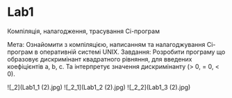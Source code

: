 # Lab1
Компіляція, налагодження, трасування Сі-програм

Мета: Ознайомити з компіляцією, написанням та нала­годжування Сі-програм в оперативній системі UNIX.
Завдання: Розробити програму що образовує дискримінант квадратного рівняння, для введених коефіцієнтів a, b, c. 
Та інтерпретує значення дискримінанту (> 0, = 0, < 0).

![_2](Lab1_1 (2).jpg)
![_2_1](Lab1_2 (2).jpg)
![_2_2](Lab1_3 (2).jpg)

